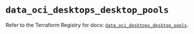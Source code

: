# `data_oci_desktops_desktop_pools`

Refer to the Terraform Registry for docs: [`data_oci_desktops_desktop_pools`](https://registry.terraform.io/providers/hashicorp/oci/7.19.0/docs/data-sources/desktops_desktop_pools).

